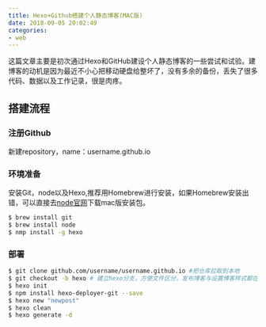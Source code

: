 ```yaml
---
title: Hexo+Github搭建个人静态博客(MAC版)
date: 2018-09-05 20:02:49
categories: 
- web
---
```


  这篇文章主要是初次通过Hexo和GitHub建设个人静态博客的一些尝试和试验。建博客的动机是因为最近不小心把移动硬盘给整坏了，没有多余的备份，丢失了很多代码、数据以及工作记录，很是肉疼。
<!-- more -->

## 搭建流程

### 注册Github
新建repository，name：username.github.io

### 环境准备
安装Git，node以及Hexo,推荐用Homebrew进行安装，如果Homebrew安装出错，可以直接去[node官网](https://nodejs.org/en/)下载mac版安装包。

```bash
$ brew install git
$ brew install node
$ nmp install -g hexo
```

### 部署
```bash
$ git clone github.com/username/username.github.io #把仓库拉取到本地
$ git checkout -b hexo # 建立hexo分支，方便文件区分，发布博客与设置博客样式都在该分支下进行
$ hexo init
$ npm install hexo-deployer-git --save
$ hexo new "newpost"
$ hexo clean
$ hexo generate -d
```

